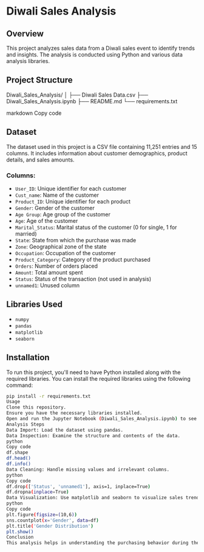 # Diwali Sales Analysis

## Overview
This project analyzes sales data from a Diwali sales event to identify trends and insights. The analysis is conducted using Python and various data analysis libraries.

## Project Structure
Diwali_Sales_Analysis/
│
├── Diwali Sales Data.csv
├── Diwali_Sales_Analysis.ipynb
├── README.md
└── requirements.txt

markdown
Copy code

## Dataset
The dataset used in this project is a CSV file containing 11,251 entries and 15 columns. It includes information about customer demographics, product details, and sales amounts.

### Columns:
- `User_ID`: Unique identifier for each customer
- `Cust_name`: Name of the customer
- `Product_ID`: Unique identifier for each product
- `Gender`: Gender of the customer
- `Age Group`: Age group of the customer
- `Age`: Age of the customer
- `Marital_Status`: Marital status of the customer (0 for single, 1 for married)
- `State`: State from which the purchase was made
- `Zone`: Geographical zone of the state
- `Occupation`: Occupation of the customer
- `Product_Category`: Category of the product purchased
- `Orders`: Number of orders placed
- `Amount`: Total amount spent
- `Status`: Status of the transaction (not used in analysis)
- `unnamed1`: Unused column

## Libraries Used
- `numpy`
- `pandas`
- `matplotlib`
- `seaborn`

## Installation
To run this project, you'll need to have Python installed along with the required libraries. You can install the required libraries using the following command:

```bash
pip install -r requirements.txt
Usage
Clone this repository.
Ensure you have the necessary libraries installed.
Open and run the Jupyter Notebook (Diwali_Sales_Analysis.ipynb) to see the analysis.
Analysis Steps
Data Import: Load the dataset using pandas.
Data Inspection: Examine the structure and contents of the data.
python
Copy code
df.shape
df.head()
df.info()
Data Cleaning: Handle missing values and irrelevant columns.
python
Copy code
df.drop(['Status', 'unnamed1'], axis=1, inplace=True)
df.dropna(inplace=True)
Data Visualization: Use matplotlib and seaborn to visualize sales trends, customer demographics, and product preferences.
python
Copy code
plt.figure(figsize=(10,6))
sns.countplot(x='Gender', data=df)
plt.title('Gender Distribution')
plt.show()
Conclusion
This analysis helps in understanding the purchasing behavior during the Diwali sales event, identifying key demographics, and popular product categories. Such insights can inform marketing strategies and inventory management for future sales events.
